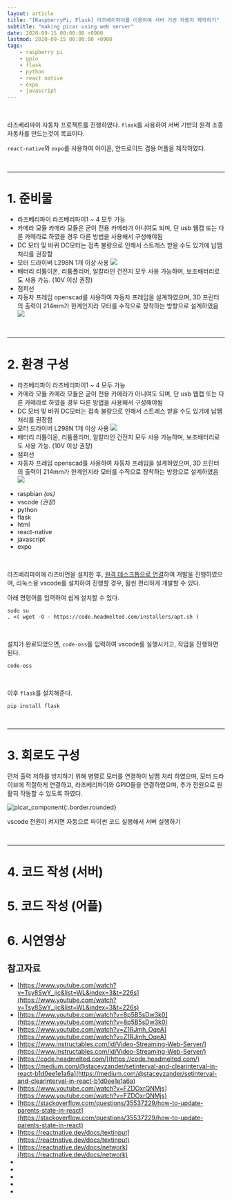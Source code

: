 ```yaml
---
layout: article
title: "[RaspberryPi, Flask] 라즈베리파이를 이용하여 서버 기반 자동차 제작하기"
subtitle: "making picar using web server"
date: 2020-09-15 00:00:00 +0900
lastmod: 2020-09-15 00:00:00 +0900
tags: 
    - raspberry pi
    - gpio
    - flask
    - python
    - react native
    - expo
    - javascript
---
```


<br>

라즈베리파이 자동차 프로젝트를 진행하였다. `flask`를 사용하여 서버 기반의 원격 조종 자동차를 만드는것이 목표이다.

`react-native`와 `expo`를 사용하여 아이폰, 안드로이드 겸용 어플을 제작하였다.

<br>

---

# 1. 준비물

<ul class="tooltip">
  <li><tooltip>라즈베리파이
    <text>라즈베리파이1 ~ 4 모두 가능</text>
  </tooltip></li>

  <li><tooltip>카메라 모듈
    <text>카메라 모듈은 굳이 전용 카메라가 아니여도 되며, 단 usb 웹캡 또는 다른 카메라로 하였을 경우 다른 방법을 사용해서 구성해야됨</text>
  </tooltip></li>

  <li><tooltip>DC 모터 및 바퀴
    <text>DC모터는 접촉 불량으로 인해서 스트레스 받을 수도 있기에 납땜 처리를 권장함</text>
  </tooltip></li>

  <li><tooltip>모터 드라이버
    <text>L298N 1개 이상 사용
        <img src="https://user-images.githubusercontent.com/59393359/93435244-183c1e80-f904-11ea-88b0-87ec2eac361e.png" />
    </text>
  </tooltip></li>

  <li><tooltip>배터리
    <text>리튬이온, 리튬폴리머, 알칼라인 건전지 모두 사용 가능하며, 보조배터리로도 사용 가능. (10V 이상 권장)</text>
  </tooltip></li>

  <li><tooltip>점퍼선</tooltip></li>

  <li><tooltip>자동차 프레임
    <text>openscad를 사용하여 자동차 프레임을 설계하였으며, 3D 프린터의 출력이 214mm가 한계인지라 모터를 수직으로 장착하는 방향으로 설계하였음
        <img src="https://user-images.githubusercontent.com/59393359/93177047-2441a800-f76d-11ea-9b98-3e894f4be568.gif" />
    </text>
  </tooltip></li>
</ul>

<br>

---

# 2. 환경 구성

<ul class="tooltip">
  <li><tooltip>라즈베리파이
    <text>라즈베리파이1 ~ 4 모두 가능</text>
  </tooltip></li>

  <li><tooltip>카메라 모듈
    <text>카메라 모듈은 굳이 전용 카메라가 아니여도 되며, 단 usb 웹캡 또는 다른 카메라로 하였을 경우 다른 방법을 사용해서 구성해야됨</text>
  </tooltip></li>

  <li><tooltip>DC 모터 및 바퀴
    <text>DC모터는 접촉 불량으로 인해서 스트레스 받을 수도 있기에 납땜 처리를 권장함</text>
  </tooltip></li>

  <li><tooltip>모터 드라이버
    <text>L298N 1개 이상 사용
        <img src="https://user-images.githubusercontent.com/59393359/93435244-183c1e80-f904-11ea-88b0-87ec2eac361e.png" />
    </text>
  </tooltip></li>

  <li><tooltip>배터리
    <text>리튬이온, 리튬폴리머, 알칼라인 건전지 모두 사용 가능하며, 보조배터리로도 사용 가능. (10V 이상 권장)</text>
  </tooltip></li>

  <li><tooltip>점퍼선</tooltip></li>

  <li><tooltip>자동차 프레임
    <text>openscad를 사용하여 자동차 프레임을 설계하였으며, 3D 프린터의 출력이 214mm가 한계인지라 모터를 수직으로 장착하는 방향으로 설계하였음
        <img src="https://user-images.githubusercontent.com/59393359/93177047-2441a800-f76d-11ea-9b98-3e894f4be568.gif" />
    </text>
  </tooltip></li>
</ul>

- raspbian *(os)*
- vscode *(권장)*
- python
- flask
- html
- react-native
- javascript
- expo

<br>

라즈베리파이에 라즈비언을 설치한 후, [원격 데스크톱으로 연결](https://syki66.github.io/blog/2020/08/30/rpi-connection-without-hdmi.html)하여 개발을 진행하였으며, 리눅스용 vscode를 설치하여 진행할 경우, 훨씬 편리하게 개발할 수 있다.

아래 명령어를 입력하여 쉽게 설치할 수 있다.

```
sudo su
. <( wget -O - https://code.headmelted.com/installers/apt.sh )
```

<br>

설치가 완료되었으면, `code-oss`를 입력하여 vscode를 실행시키고, 작업을 진행하면 된다.

```
code-oss
```

<br>

이후 `flask`를 설치해준다.

```
pip install flask
```

<br>

---

# 3. 회로도 구성

먼저 출력 저하를 방지하기 위해 병렬로 모터를 연결하여 납땜 처리 하였으며, 모터 드라이브에 적절하게 연결하고, 라즈베리파이와 GPIO들을 연결하였으며, 추가 전원으로 원활히 작동할 수 있도록 하였다.

![picar_component](https://user-images.githubusercontent.com/59393359/93014235-642c5200-f5ea-11ea-91fd-5c0870774763.PNG){:.border.rounded}













vscode
전원이 켜지면 자동으로 파이썬 코드 실행해서 서버 실행하기

<br>

---


# 4. 코드 작성 (서버)



# 5. 코드 작성 (어플)




# 6. 시연영상


## 참고자료

- [https://www.youtube.com/watch?v=Tsy8SwY_jic&list=WL&index=3&t=226s](https://www.youtube.com/watch?v=Tsy8SwY_jic&list=WL&index=3&t=226s)
- [https://www.youtube.com/watch?v=8p5B5sDw3k0](https://www.youtube.com/watch?v=8p5B5sDw3k0)
- [https://www.youtube.com/watch?v=Z1RJmh_OqeA](https://www.youtube.com/watch?v=Z1RJmh_OqeA)
- [https://www.instructables.com/id/Video-Streaming-Web-Server/](https://www.instructables.com/id/Video-Streaming-Web-Server/)
- [https://code.headmelted.com/](https://code.headmelted.com/)
- [https://medium.com/@staceyzander/setinterval-and-clearinterval-in-react-b1d0ee1e1a6a](https://medium.com/@staceyzander/setinterval-and-clearinterval-in-react-b1d0ee1e1a6a)
- [https://www.youtube.com/watch?v=FZDOxrQNMjs](https://www.youtube.com/watch?v=FZDOxrQNMjs)
- [https://stackoverflow.com/questions/35537229/how-to-update-parents-state-in-react](https://stackoverflow.com/questions/35537229/how-to-update-parents-state-in-react)
- [https://reactnative.dev/docs/textinput](https://reactnative.dev/docs/textinput)
- [https://reactnative.dev/docs/network](https://reactnative.dev/docs/network)
- []()
- []()
- []()
- []()
- []()

<br><br><br><br>